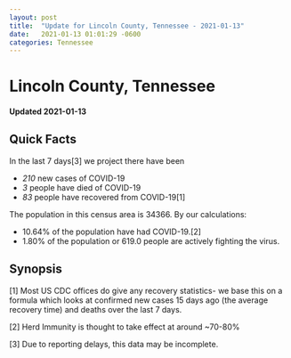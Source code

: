 ```yaml
---
layout: post
title:  "Update for Lincoln County, Tennessee - 2021-01-13"
date:   2021-01-13 01:01:29 -0600
categories: Tennessee
---
```


# Lincoln County, Tennessee
#### Updated 2021-01-13

## Quick Facts

In the last 7 days[3] we project there have been
- *210* new cases of COVID-19
- *3* people have died of COVID-19
- *83* people have recovered from COVID-19[1]

The population in this census area is 34366. By our calculations:
- 10.64% of the population have had COVID-19.[2]
- 1.80% of the population or 619.0 people are actively fighting the virus.

## Synopsis




[1] Most US CDC offices do give any recovery statistics- we base this on a formula which looks at confirmed new cases
15 days ago (the average recovery time) and deaths over the last 7 days.

[2] Herd Immunity is thought to take effect at around ~70-80%

[3] Due to reporting delays, this data may be incomplete.
 
    